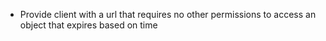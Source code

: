 - Provide client with a url that requires no other permissions to access an object that expires based on time